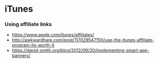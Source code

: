 # iTunes

### Using affiliate links

- https://www.apple.com/itunes/affiliates/
- http://awkwardhare.com/post/117029547150/use-the-itunes-affiliate-program-its-worth-it
- https://david-smith.org/blog/2012/09/20/implementing-smart-app-banners/

